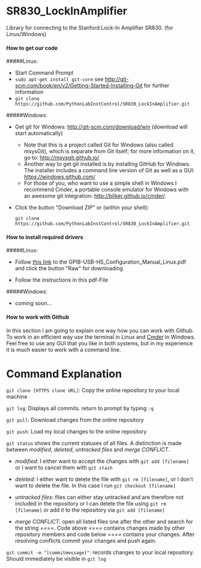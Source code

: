 SR830_LockInAmplifier
=====================

Library for connecting to the Stanford Lock-In Amplifier SR830. (for Linux/Windows)

#### How to get our code

#####Linux:

* Start Command Prompt
* ```sudo apt-get install git-core``` see http://git-scm.com/book/en/v2/Getting-Started-Installing-Git for further information
* ```git clone https://github.com/PythonLabInstControl/SR830_LockInAmplifier.git```

#####Windows:
* Get git for Windows: http://git-scm.com/download/win (download will start automatically)
  * Note that this is a project called Git for Windows (also called msysGit), which is separate from Git itself; for more information on it, go to: http://msysgit.github.io/
  * Another way to get git installed is by installing GitHub for Windows. The installer includes a command line version of Git as well as a GUI: https://windows.github.com/
  * For those of you, who want to use a simple shell in Windows I recommend Cmder, a portable console emulator for Windows with an awesome git integration: http://bliker.github.io/cmder/
* Click the button "Download ZIP" or (within your shell): 

  ```git clone https://github.com/PythonLabInstControl/SR830_LockInAmplifier.git```

#### How to install required drivers

#####Linux:
* Follow [this link](https://github.com/PythonLabInstControl/SR830_LockInAmplifier/blob/master/GPIB-USB-HS_Configuration_Manual_Linux.pdf) to the GPIB-USB-HS_Configuration_Manual_Linux.pdf and click the button "Raw" for downloading

* Follow the instructions in this pdf-File

#####Windows:
* coming soon...

#### How to work with Github
In this section I am going to explain one way how you can work with Github. To work in an efficient way use the terminal in Linux and [Cmder](http://bliker.github.io/cmder/) in Windows. Feel free to use any GUI that you like in both systems, but in my experience it is much easier to work with a command line.

# Command Explanation
```git clone [HTTPS clone URL]```: Copy the online repository to your local machine

```git log```: Displays all commits. return to prompt by typing ```:q```

```git pull```: Download changes from the online repository

```git push```: Load my local changes to the online repository

```git status```
shows the current statuses of all files.
A distinction is made between _modified_, _deleted_, _untracked files_ and _merge CONFLICT_.

* _modified_: I either want to accept the changes with ```git add [filename]``` or I want to cancel them with ```git stash```

* _deleted_: I either want to delete the file with ```git rm [filename]```, or I don't want to delete the file. In this case I run ```git checkout [filename] ```

* _untracked files_: files can either stay untracked and are therefore not included in the repository or I can delete the file using ```git rm [filename]``` or add it to the repository via ```git add [filename]```

* _merge CONFLICT_: open all listed files one after the other and search for the string _====_. Code above _====_ contains changes made by other repository members and code below _====_ contains your changes. After resolving conflicts commit your changes and push again.

```git commit -m "[commitmessage]"```: records changes to your local repository. Should immediately be visible in ```git log```
